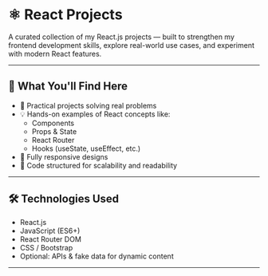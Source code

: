 # ⚛️ React Projects

A curated collection of my React.js projects — built to strengthen my frontend development skills, explore real-world use cases, and experiment with modern React features.

---

## 🚀 What You'll Find Here

- 🎯 Practical projects solving real problems
- 💡 Hands-on examples of React concepts like:
  - Components
  - Props & State
  - React Router
  - Hooks (useState, useEffect, etc.)
- 📱 Fully responsive designs
- 🧪 Code structured for scalability and readability

---

## 🛠️ Technologies Used

- React.js
- JavaScript (ES6+)
- React Router DOM
- CSS / Bootstrap
- Optional: APIs & fake data for dynamic content

---
